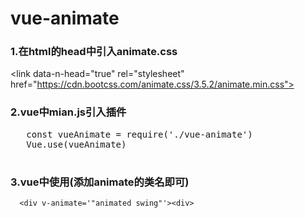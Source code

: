 # vue-animate

### 1.在html的head中引入animate.css

\<link data-n-head="true" rel="stylesheet" href="https://cdn.bootcss.com/animate.css/3.5.2/animate.min.css">

### 2.vue中mian.js引入插件
  <pre>
   const vueAnimate = require('./vue-animate')
   Vue.use(vueAnimate)
  </pre>
### 3.vue中使用(添加animate的类名即可)
      <div v-animate='"animated swing"'><div>
